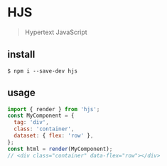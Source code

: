 # HJS

> Hypertext JavaScript

## install

`$ npm i --save-dev hjs`

## usage

```js
import { render } from 'hjs';
const MyComponent = {
  tag: 'div',
  class: 'container',
  dataset: { flex: 'row' },
};
const html = render(MyComponent);
// <div class="container" data-flex="row"></div>
```
